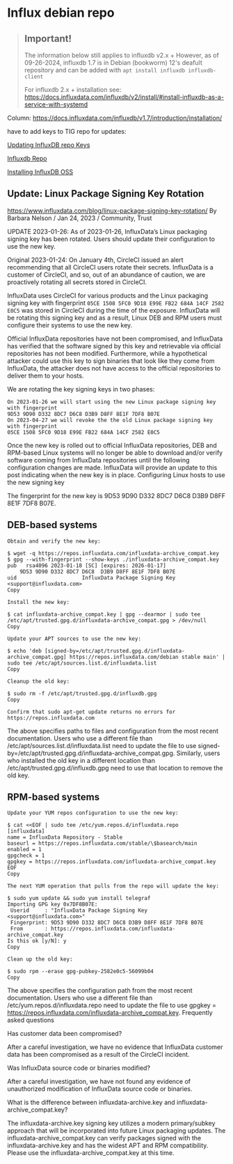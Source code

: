# Influx debian repo

> ## Important!
> The information below still applies to influxdb v2.x + However, as of 09-26-2024, influxdb 1.7 is in Debian (bookworm) 12's deafult repository and can be added with `apt install influxdb influxdb-client`
>
> For influxdb 2.x + installation see: https://docs.influxdata.com/influxdb/v2/install/#install-influxdb-as-a-service-with-systemd 

Column: https://docs.influxdata.com/influxdb/v1.7/introduction/installation/

have to add keys to TIG repo for updates: 

[Updating InfluxDB repo Keys](https://www.influxdata.com/blog/linux-package-signing-key-rotation/)

[Influxdb Repo](https://repos.influxdata.com/)

[Installing InfluxDB OSS](https://docs.influxdata.com/influxdb/v1.7/introduction/installation/)



## Update: Linux Package Signing Key Rotation
https://www.influxdata.com/blog/linux-package-signing-key-rotation/ 
By Barbara Nelson / Jan 24, 2023 / Community, Trust

UPDATE 2023-01-26: As of 2023-01-26, InfluxData’s Linux packaging signing key has been rotated. Users should update their configuration to use the new key.

Original 2023-01-24: On January 4th, CircleCI issued an alert recommending that all CircleCI users rotate their secrets. InfluxData is a customer of CircleCI, and so, out of an abundance of caution, we are proactively rotating all secrets stored in CircleCI.

InfluxData uses CircleCI for various products and the Linux packaging signing key with fingerprint `05CE 1508 5FC0 9D18 E99E FB22 684A 14CF 2582 E0C5` was stored in CircleCI during the time of the exposure. InfluxData will be rotating this signing key and as a result, Linux DEB and RPM users must configure their systems to use the new key.

Official InfluxData repositories have not been compromised, and InfluxData has verified that the software signed by this key and retrievable via official repositories has not been modified. Furthermore, while a hypothetical attacker could use this key to sign binaries that look like they come from InfluxData, the attacker does not have access to the official repositories to deliver them to your hosts.

We are rotating the key signing keys in two phases:

    On 2023-01-26 we will start using the new Linux package signing key with fingerprint
    9D53 9D90 D332 8DC7 D6C8 D3B9 D8FF 8E1F 7DF8 B07E
    On 2023-04-27 we will revoke the the old Linux package signing key with fingerprint
    05CE 1508 5FC0 9D18 E99E FB22 684A 14CF 2582 E0C5

Once the new key is rolled out to official InfluxData repositories, DEB and RPM-based Linux systems will no longer be able to download and/or verify software coming from InfluxData repositories until the following configuration changes are made. InfluxData will provide an update to this post indicating when the new key is in place.
Configuring Linux hosts to use the new signing key

The fingerprint for the new key is 9D53 9D90 D332 8DC7 D6C8 D3B9 D8FF 8E1F 7DF8 B07E.
## DEB-based systems

    Obtain and verify the new key:

    $ wget -q https://repos.influxdata.com/influxdata-archive_compat.key
    $ gpg --with-fingerprint --show-keys ./influxdata-archive_compat.key
    pub   rsa4096 2023-01-18 [SC] [expires: 2026-01-17]
      	9D53 9D90 D332 8DC7 D6C8  D3B9 D8FF 8E1F 7DF8 B07E
    uid                  	InfluxData Package Signing Key <support@influxdata.com>
    Copy

    Install the new key:

    $ cat influxdata-archive_compat.key | gpg --dearmor | sudo tee /etc/apt/trusted.gpg.d/influxdata-archive_compat.gpg > /dev/null
    Copy

    Update your APT sources to use the new key:

    $ echo 'deb [signed-by=/etc/apt/trusted.gpg.d/influxdata-archive_compat.gpg] https://repos.influxdata.com/debian stable main' | sudo tee /etc/apt/sources.list.d/influxdata.list
    Copy

    Cleanup the old key:

    $ sudo rm -f /etc/apt/trusted.gpg.d/influxdb.gpg
    Copy

    Confirm that sudo apt-get update returns no errors for https://repos.influxdata.com

The above specifies paths to files and configuration from the most recent documentation. Users who use a different file than /etc/apt/sources.list.d/influxdata.list need to update the file to use signed-by=/etc/apt/trusted.gpg.d/influxdata-archive_compat.gpg. Similarly, users who installed the old key in a different location than /etc/apt/trusted.gpg.d/influxdb.gpg need to use that location to remove the old key.
## RPM-based systems

    Update your YUM repos configuration to use the new key:

    $ cat <<EOF | sudo tee /etc/yum.repos.d/influxdata.repo
    [influxdata]
    name = InfluxData Repository - Stable
    baseurl = https://repos.influxdata.com/stable/\$basearch/main
    enabled = 1
    gpgcheck = 1
    gpgkey = https://repos.influxdata.com/influxdata-archive_compat.key
    EOF
    Copy

    The next YUM operation that pulls from the repo will update the key:

    $ sudo yum update && sudo yum install telegraf
    Importing GPG key 0x7DF8B07E:
     Userid     : "InfluxData Package Signing Key <support@influxdata.com>"
     Fingerprint: 9D53 9D90 D332 8DC7 D6C8 D3B9 D8FF 8E1F 7DF8 B07E
     From       : https://repos.influxdata.com/influxdata-archive_compat.key
    Is this ok [y/N]: y
    Copy

    Clean up the old key:

    $ sudo rpm --erase gpg-pubkey-2582e0c5-56099b04
    Copy

The above specifies the configuration path from the most recent documentation. Users who use a different file than /etc/yum.repos.d/influxdata.repo need to update the file to use gpgkey = https://repos.influxdata.com/influxdata-archive_compat.key.
Frequently asked questions

Has customer data been compromised?

After a careful investigation, we have no evidence that InfluxData customer data has been compromised as a result of the CircleCI incident.

Was InfluxData source code or binaries modified?

After a careful investigation, we have not found any evidence of unauthorized modification of InfluxData source code or binaries.

What is the difference between influxdata-archive.key and influxdata-archive_compat.key?

The influxdata-archive.key signing key utilizes a modern primary/subkey approach that will be incorporated into future Linux packaging updates. The influxdata-archive_compat.key can verify packages signed with the influxdata-archive.key and has the widest APT and RPM compatibility. Please use the influxdata-archive_compat.key at this time.
